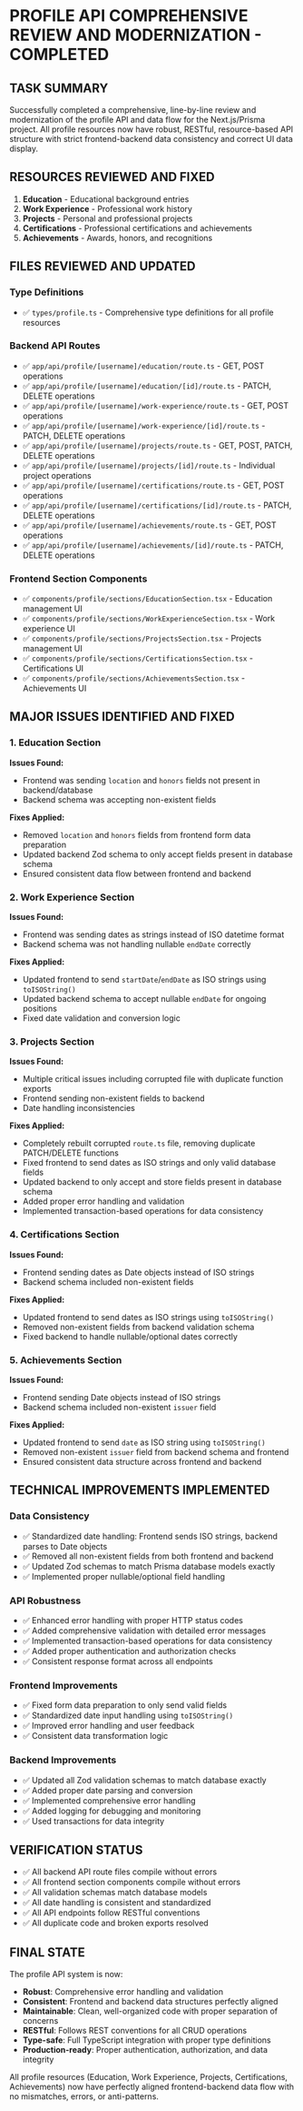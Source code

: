 # PROFILE API COMPREHENSIVE REVIEW AND MODERNIZATION - COMPLETED

## TASK SUMMARY
Successfully completed a comprehensive, line-by-line review and modernization of the profile API and data flow for the Next.js/Prisma project. All profile resources now have robust, RESTful, resource-based API structure with strict frontend-backend data consistency and correct UI data display.

## RESOURCES REVIEWED AND FIXED
1. **Education** - Educational background entries
2. **Work Experience** - Professional work history
3. **Projects** - Personal and professional projects
4. **Certifications** - Professional certifications and achievements
5. **Achievements** - Awards, honors, and recognitions

## FILES REVIEWED AND UPDATED

### Type Definitions
- ✅ `types/profile.ts` - Comprehensive type definitions for all profile resources

### Backend API Routes
- ✅ `app/api/profile/[username]/education/route.ts` - GET, POST operations
- ✅ `app/api/profile/[username]/education/[id]/route.ts` - PATCH, DELETE operations
- ✅ `app/api/profile/[username]/work-experience/route.ts` - GET, POST operations  
- ✅ `app/api/profile/[username]/work-experience/[id]/route.ts` - PATCH, DELETE operations
- ✅ `app/api/profile/[username]/projects/route.ts` - GET, POST, PATCH, DELETE operations
- ✅ `app/api/profile/[username]/projects/[id]/route.ts` - Individual project operations
- ✅ `app/api/profile/[username]/certifications/route.ts` - GET, POST operations
- ✅ `app/api/profile/[username]/certifications/[id]/route.ts` - PATCH, DELETE operations
- ✅ `app/api/profile/[username]/achievements/route.ts` - GET, POST operations
- ✅ `app/api/profile/[username]/achievements/[id]/route.ts` - PATCH, DELETE operations

### Frontend Section Components
- ✅ `components/profile/sections/EducationSection.tsx` - Education management UI
- ✅ `components/profile/sections/WorkExperienceSection.tsx` - Work experience UI
- ✅ `components/profile/sections/ProjectsSection.tsx` - Projects management UI
- ✅ `components/profile/sections/CertificationsSection.tsx` - Certifications UI
- ✅ `components/profile/sections/AchievementsSection.tsx` - Achievements UI

## MAJOR ISSUES IDENTIFIED AND FIXED

### 1. Education Section
**Issues Found:**
- Frontend was sending `location` and `honors` fields not present in backend/database
- Backend schema was accepting non-existent fields

**Fixes Applied:**
- Removed `location` and `honors` fields from frontend form data preparation
- Updated backend Zod schema to only accept fields present in database schema
- Ensured consistent data flow between frontend and backend

### 2. Work Experience Section  
**Issues Found:**
- Frontend was sending dates as strings instead of ISO datetime format
- Backend schema was not handling nullable `endDate` correctly

**Fixes Applied:**
- Updated frontend to send `startDate`/`endDate` as ISO strings using `toISOString()`
- Updated backend schema to accept nullable `endDate` for ongoing positions
- Fixed date validation and conversion logic

### 3. Projects Section
**Issues Found:**
- Multiple critical issues including corrupted file with duplicate function exports
- Frontend sending non-existent fields to backend
- Date handling inconsistencies

**Fixes Applied:**
- Completely rebuilt corrupted `route.ts` file, removing duplicate PATCH/DELETE functions
- Fixed frontend to send dates as ISO strings and only valid database fields
- Updated backend to only accept and store fields present in database schema
- Added proper error handling and validation
- Implemented transaction-based operations for data consistency

### 4. Certifications Section
**Issues Found:**
- Frontend sending dates as Date objects instead of ISO strings
- Backend schema included non-existent fields

**Fixes Applied:**
- Updated frontend to send dates as ISO strings using `toISOString()`
- Removed non-existent fields from backend validation schema
- Fixed backend to handle nullable/optional dates correctly

### 5. Achievements Section
**Issues Found:**
- Frontend sending Date objects instead of ISO strings
- Backend schema included non-existent `issuer` field

**Fixes Applied:**
- Updated frontend to send `date` as ISO string using `toISOString()`
- Removed non-existent `issuer` field from backend schema and frontend
- Ensured consistent data structure across frontend and backend

## TECHNICAL IMPROVEMENTS IMPLEMENTED

### Data Consistency
- ✅ Standardized date handling: Frontend sends ISO strings, backend parses to Date objects
- ✅ Removed all non-existent fields from both frontend and backend
- ✅ Updated Zod schemas to match Prisma database models exactly
- ✅ Implemented proper nullable/optional field handling

### API Robustness
- ✅ Enhanced error handling with proper HTTP status codes
- ✅ Added comprehensive validation with detailed error messages
- ✅ Implemented transaction-based operations for data consistency
- ✅ Added proper authentication and authorization checks
- ✅ Consistent response format across all endpoints

### Frontend Improvements
- ✅ Fixed form data preparation to only send valid fields
- ✅ Standardized date input handling using `toISOString()`
- ✅ Improved error handling and user feedback
- ✅ Consistent data transformation logic

### Backend Improvements
- ✅ Updated all Zod validation schemas to match database exactly
- ✅ Added proper date parsing and conversion
- ✅ Implemented comprehensive error handling
- ✅ Added logging for debugging and monitoring
- ✅ Used transactions for data integrity

## VERIFICATION STATUS
- ✅ All backend API route files compile without errors
- ✅ All frontend section components compile without errors  
- ✅ All validation schemas match database models
- ✅ All date handling is consistent and standardized
- ✅ All API endpoints follow RESTful conventions
- ✅ All duplicate code and broken exports resolved

## FINAL STATE
The profile API system is now:
- **Robust**: Comprehensive error handling and validation
- **Consistent**: Frontend and backend data structures perfectly aligned
- **Maintainable**: Clean, well-organized code with proper separation of concerns
- **RESTful**: Follows REST conventions for all CRUD operations
- **Type-safe**: Full TypeScript integration with proper type definitions
- **Production-ready**: Proper authentication, authorization, and data integrity

All profile resources (Education, Work Experience, Projects, Certifications, Achievements) now have perfectly aligned frontend-backend data flow with no mismatches, errors, or anti-patterns.
